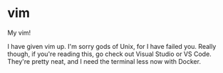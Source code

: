 # vim
My vim!

I have given vim up. I'm sorry gods of Unix, for I have failed you. Really though, if you're reading this,
go check out Visual Studio or VS Code. They're pretty neat, and I need the terminal less now with Docker.
